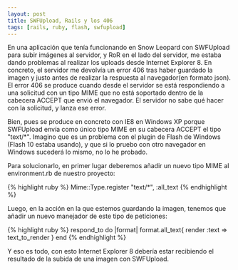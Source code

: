 ```yaml
--- 
layout: post
title: SWFUpload, Rails y los 406
tags: [rails, ruby, flash, swfupload]
---
```

En una aplicación que tenía funcionando en Snow Leopard con SWFUpload para subir imágenes al servidor, y RoR en el lado del servidor, me estaba dando problemas al realizar los uploads desde Internet Explorer 8. En concreto, el servidor me devolvía un error 406 tras haber guardado la imagen y justo antes de realizar la respuesta al navegador(en formato json). El error 406 se produce cuando desde el servidor se está respondiendo a una solicitud con un tipo MIME que no está soportado dentro de la cabecera ACCEPT que envió el navegador. El servidor no sabe qué hacer con la solicitud, y lanza ese error.

Bien, pues se produce en concreto con IE8 en Windows XP porque SWFUpload envía como único tipo MIME en su cabecera ACCEPT el tipo "text/*". Imagino que es un problema con el plugin de Flash de Windows (Flash 10 estaba usando), y que si lo pruebo con otro navegador en Windows sucederá lo mismo, no lo he probado.

Para solucionarlo, en primer lugar deberemos añadir un nuevo tipo MIME al environment.rb de nuestro proyecto:

{% highlight ruby %}
Mime::Type.register "text/*", :all_text
{% endhighlight %}

Luego, en la acción en la que estemos guardando la imagen, tenemos que añadir un nuevo manejador de este tipo de peticiones:

{% highlight ruby %}
respond_to do |format|
	format.all_text{ render :text => text_to_render }
end
{% endhighlight %}

Y eso es todo, con esto Internet Explorer 8 debería estar recibiendo el resultado de la subida de una imagen con SWFUpload.

